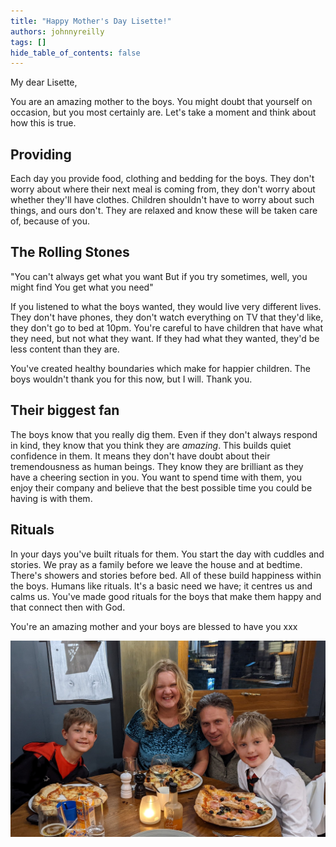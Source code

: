 ```yaml
---
title: "Happy Mother's Day Lisette!"
authors: johnnyreilly
tags: []
hide_table_of_contents: false
---
```

My dear Lisette,

You are an amazing mother to the boys. You might doubt that yourself on occasion, but you most certainly are. Let's take a moment and think about how this is true.

## Providing

Each day you provide food, clothing and bedding for the boys. They don't worry about where their next meal is coming from, they don't worry about whether they'll have clothes. Children shouldn't have to worry about such things, and ours don't. They are relaxed and know these will be taken care of, because of you.

## The Rolling Stones

"You can't always get what you want But if you try sometimes, well, you might find You get what you need"

If you listened to what the boys wanted, they would live very different lives. They don't have phones, they don't watch everything on TV that they'd like, they don't go to bed at 10pm. You're careful to have children that have what they need, but not what they want. If they had what they wanted, they'd be less content than they are.

You've created healthy boundaries which make for happier children. The boys wouldn't thank you for this now, but I will. Thank you.

## Their biggest fan

The boys know that you really dig them. Even if they don't always respond in kind, they know that you think they are *amazing*. This builds quiet confidence in them. It means they don't have doubt about their tremendousness as human beings. They know they are brilliant as they have a cheering section in you. You want to spend time with them, you enjoy their company and believe that the best possible time you could be having is with them.

## Rituals

In your days you've built rituals for them. You start the day with cuddles and stories. We pray as a family before we leave the house and at bedtime. There's showers and stories before bed. All of these build happiness within the boys. Humans like rituals. It's a basic need we have; it centres us and calms us. You've made good rituals for the boys that make them happy and that connect then with God.

You're an amazing mother and your boys are blessed to have you xxx

![a photograph taken of the whole family at dinner at Del Posto in St Margarets](dinner-as-a-family-on-lisettes-birthday.jpg)


